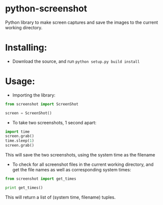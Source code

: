 
python-screenshot
=======================
Python library to make screen captures and save the images to the current working directory.

Installing:
===========
- Download the source, and run `python setup.py build install`

Usage:
==========

- Importing the library:

```python
from screenshot import ScreenShot

screen = ScreenShot()
```

- To take two screenshots, 1 second apart:

```python
import time
screen.grab()
time.sleep(1)
screen.grab()
```

This will save the two screenshots, using the system time as the filename

- To check for all screenshot files in the current working directory, and get the file names as well as
corresponding system times:

```python
from screenshot import get_times

print get_times()
```

This will return a list of (system time, filename) tuples.